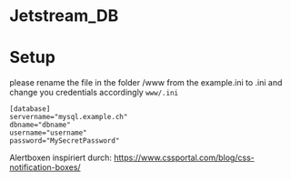 # Jetstream_DB

# Setup

please rename the file in the folder /www from the example.ini to .ini and change you credentials accordingly
``www/.ini``
```
[database]
servername="mysql.example.ch"
dbname="dbname"
username="username"
password="MySecretPassword"
```

Alertboxen inspiriert durch:
https://www.cssportal.com/blog/css-notification-boxes/